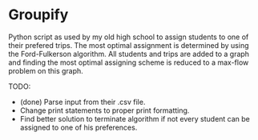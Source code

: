 # Groupify

Python script as used by my old high school to assign students to one of their
prefered trips. The most optimal assignment is determined by using
the Ford-Fulkerson algorithm. All students and trips are added to a graph and
finding the most optimal assigning scheme is reduced to a max-flow problem on
this graph.

TODO:
- (done) Parse input from their .csv file.
- Change print statements to proper print formatting.
- Find better solution to terminate algorithm if not every student can be
  assigned to one of his preferences.
